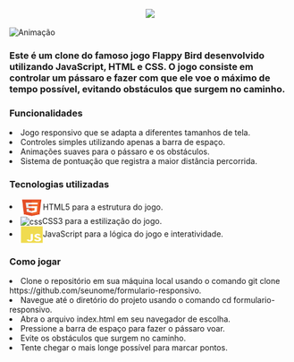 <p align="center">
<img src="https://user-images.githubusercontent.com/86318311/224435563-3e90a7bc-c752-4d98-8dfe-05046344d716.png"/>
</p>


![Animação ](https://user-images.githubusercontent.com/86318311/224450758-e2ec1867-ac79-4350-8f3b-2f3871e7f3d1.gif)




### Este é um clone do famoso jogo Flappy Bird desenvolvido utilizando JavaScript, HTML e CSS. O jogo consiste em controlar um pássaro e fazer com que ele voe o máximo de tempo possível, evitando obstáculos que surgem no caminho.

### Funcionalidades
<li>Jogo responsivo que se adapta a diferentes tamanhos de tela.</li>
<li>Controles simples utilizando apenas a barra de espaço.</li>
<li>Animações suaves para o pássaro e os obstáculos.</li>
<li>Sistema de pontuação que registra a maior distância percorrida.</li>

### Tecnologias utilizadas
<li><img align="center" alt="HTML" height="30" width="40" src="https://raw.githubusercontent.com/devicons/devicon/master/icons/html5/html5-original.svg">HTML5 para a estrutura do jogo.</li>
<li><img align="center" alt="css" height="40" width="40" src="https://icongr.am/devicon/css3-original-wordmark.svg?size=150&color=currentColor">CSS3 para a estilização do jogo.</li>
<li><img align="center" alt="Js" height="30" width="40" src="https://raw.githubusercontent.com/devicons/devicon/master/icons/javascript/javascript-plain.svg">JavaScript para a lógica do jogo e interatividade.</li>


### Como jogar
<li>Clone o repositório em sua máquina local usando o comando git clone https://github.com/seunome/formulario-responsivo.</li>
<li>Navegue até o diretório do projeto usando o comando cd formulario-responsivo.</li>
<li>Abra o arquivo index.html em seu navegador de escolha.</li>
<li>Pressione a barra de espaço para fazer o pássaro voar.</li>
<li>Evite os obstáculos que surgem no caminho.</li>
<li>Tente chegar o mais longe possível para marcar pontos.</li>












